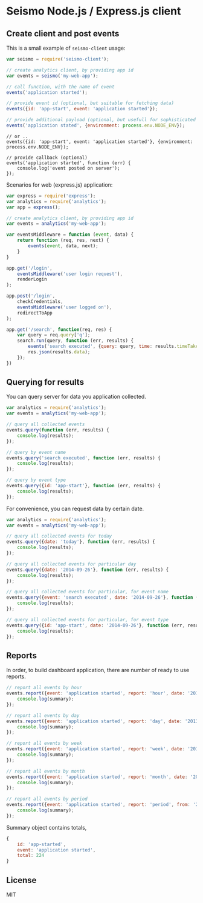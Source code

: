 # Seismo Node.js / Express.js client

## Create client and post events

This is a small example of `seismo-client` usage:

```js
var seismo = require('seismo-client');

// create analytics client, by providing app id
var events = seismo('my-web-app');

// call function, with the name of event
events('application started');
```

```js
// provide event id (optional, but suitable for fetching data)
events({id: 'app-start', event: 'application started'});
```

```js
// provide additional payload (optional, but usefull for sophisticated analysis)
events('application stated', {environment: process.env.NODE_ENV});
```

```jsby
// or ..
events({id: 'app-start', event: 'application started'}, {environment: process.env.NODE_ENV});

// provide callback (optional)
events('application started', function (err) {
	console.log('event posted on server');
});
```

Scenarios for web (express.js) application:

```js
var express = require('express');
var analytics = require('analytics');
var app = express();

// create analytics client, by providing app id
var events = analytics('my-web-app');

var eventsMiddleware = function (event, data) {
	return function (req, res, next) {
		events(event, data, next);
	}
}

app.get('/login',
	eventsMiddleware('user login request'),
	renderLogin
);

app.post('/login',
	checkCredentials,
	eventsMiddleware('user logged on'),
	redirectToApp
);

app.get('/search', function(req, res) {
	var query = req.query['q'];
	search.run(query, function (err, results) {
		events('search executed', {query: query, time: results.timeTakes});
		res.json(results.data);
	});
})
```

## Querying for results

You can query server for data you application collected.

```js
var analytics = require('analytics');
var events = analytics('my-web-app');

// query all collected events
events.query(function (err, results) {
	console.log(results);
});
```

```js
// query by event name
events.query('search executed', function (err, results) {
	console.log(results);
});
```

```js
// query by event type
events.query({id: 'app-start'}, function (err, results) {
	console.log(results);
});
```


For convenience, you can request data by certain date.

```js
var analytics = require('analytics');
var events = analytics('my-web-app');

// query all collected events for today
events.query({date: 'today'}, function (err, results) {
	console.log(results);
});
```

```js
// query all collected events for particular day
events.query({date: '2014-09-26'}, function (err, results) {
	console.log(results);
});
```

```js
// query all collected events for particular, for event name
events.query({event: 'search executed', date: '2014-09-26'}, function (err, results) {
	console.log(results);
});
```

```js
// query all collected events for particular, for event type
events.query({id: 'app-start', date: '2014-09-26'}, function (err, results) {
	console.log(results);
});
```

## Reports

In order, to build dashboard application, there are number of ready to use reports.

```js
// report all events by hour
events.report({event: 'application started', report: 'hour', date: '2013-09-29', hour: 6}, function (err, summary) {
	console.log(summary);
});
```

```js
// report all events by day
events.report({event: 'application started', report: 'day', date: '2013-09-29'}, function (err, summary) {
	console.log(summary);
});
```

```js
// report all events by week
events.report({event: 'application started', report: 'week', date: '2013-09-29'}, function (err, summary) {
	console.log(summary);
});
```

```js
// report all events by month
events.report({event: 'application started', report: 'month', date: '2013-09-29'}, function (err, summary) {
	console.log(summary);
});
```

```js
// report all events by period
events.report({event: 'application started', report: 'period', from: '2013-09-10', to: '2013-09-13'}, function (err, summary) {
	console.log(summary);
});
```

Summary object contains totals,

```js
{
	id: 'app-started',
	event: 'application started',
	total: 224
}
```

## License

MIT
